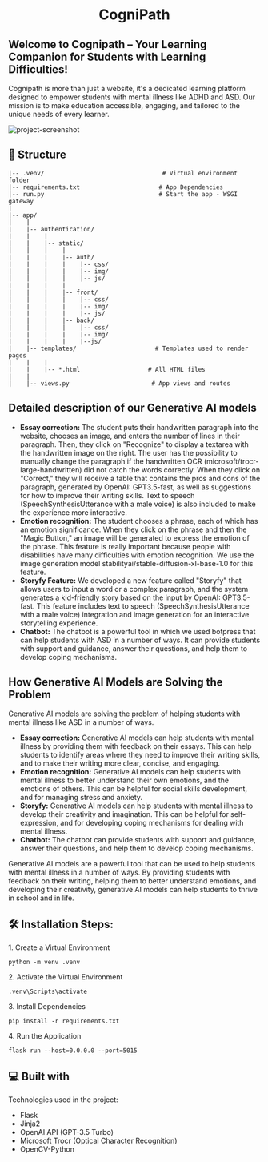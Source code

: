 <h1 align="center" id="title">CogniPath</h1>
<h2>Welcome to Cognipath – Your Learning Companion for Students with Learning Difficulties!</h2>


<p>Cognipath is more than just a website, it's a dedicated learning platform designed to empower students with mental illness like ADHD and ASD. Our mission is to make education accessible, engaging, and tailored to the unique needs of every learner.</p>

<img src="https://github.com/Me710/CogniPath-A2SV-GenAI/assets/80206931/f61b7e7d-4359-4b73-a9fc-9d9e70f80ca8" alt="project-screenshot" width=auto height="auto">

<h2>🧐 Structure</h2>

```
|-- .venv/                                 # Virtual environment folder
|-- requirements.txt                      # App Dependencies
|-- run.py                                # Start the app - WSGI gateway
|
|-- app/
|    |
|    |-- authentication/
|    |    |
|    |    |-- static/
|    |    |    |
|    |    |    |-- auth/
|    |    |    |    |-- css/
|    |    |    |    |-- img/
|    |    |    |    |-- js/
|    |    |    |
|    |    |    |-- front/
|    |    |    |    |-- css/
|    |    |    |    |-- img/
|    |    |    |    |-- js/
|    |    |    |-- back/
|    |    |    |    |-- css/
|    |    |    |    |-- img/
|    |    |    |    |--js/
|    |-- templates/                      # Templates used to render pages
|    |    |
|    |    |-- *.html                   # All HTML files
|    |
|    |-- views.py                       # App views and routes

```



## Detailed description of our Generative AI models

* **Essay correction:** The student puts their handwritten paragraph into the website, chooses an image, and enters the number of lines in their paragraph. Then, they click on "Recognize" to display a textarea with the handwritten image on the right. The user has the possibility to manually change the paragraph if the handwritten OCR (microsoft/trocr-large-handwritten) did not catch the words correctly. When they click on "Correct," they will receive a table that contains the pros and cons of the paragraph, generated by OpenAI: GPT3.5-fast, as well as suggestions for how to improve their writing skills. Text to speech (SpeechSynthesisUtterance with a male voice) is also included to make the experience more interactive.
* **Emotion recognition:** The student chooses a phrase, each of which has an emotion significance. When they click on the phrase and then the "Magic Button," an image will be generated to express the emotion of the phrase. This feature is really important because people with disabilities have many difficulties with emotion recognition. We use the image generation model stabilityai/stable-diffusion-xl-base-1.0 for this feature.
* **Storyfy Feature:** We developed a new feature called "Storyfy" that allows users to input a word or a complex paragraph, and the system generates a kid-friendly story based on the input by OpenAI: GPT3.5-fast. This feature includes text to speech (SpeechSynthesisUtterance with a male voice) integration and image generation for an interactive storytelling experience.
* **Chatbot:** The chatbot is a powerful tool in which we used botpress that can help students with ASD in a number of ways. It can provide students with support and guidance, answer their questions, and help them to develop coping mechanisms.

## How Generative AI Models are Solving the Problem

Generative AI models are solving the problem of helping students with mental illness like ASD in a number of ways.

* **Essay correction:** Generative AI models can help students with mental illness by providing them with feedback on their essays. This can help students to identify areas where they need to improve their writing skills, and to make their writing more clear, concise, and engaging.
* **Emotion recognition:** Generative AI models can help students with mental illness to better understand their own emotions, and the emotions of others. This can be helpful for social skills development, and for managing stress and anxiety.
* **Storyfy:** Generative AI models can help students with mental illness to develop their creativity and imagination. This can be helpful for self-expression, and for developing coping mechanisms for dealing with mental illness.
* **Chatbot:** The chatbot can provide students with support and guidance, answer their questions, and help them to develop coping mechanisms.


Generative AI models are a powerful tool that can be used to help students with mental illness in a number of ways. By providing students with feedback on their writing, helping them to better understand emotions, and developing their creativity, generative AI models can help students to thrive in school and in life.


<h2>🛠️ Installation Steps:</h2>

<p>1. Create a Virtual Environment</p>

```
python -m venv .venv
```

<p>2. Activate the Virtual Environment</p>

```
.venv\Scripts\activate
```

<p>3. Install Dependencies</p>

```
pip install -r requirements.txt
```

<p>4. Run the Application</p>

```
flask run --host=0.0.0.0 --port=5015
```


  
<h2>💻 Built with</h2>

Technologies used in the project:

*   Flask
*   Jinja2
*   OpenAI API (GPT-3.5 Turbo)
*   Microsoft Trocr (Optical Character Recognition)
*   OpenCV-Python
